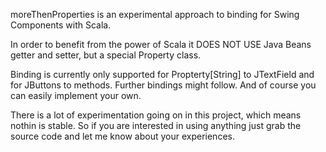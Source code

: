 moreThenProperties is an experimental approach to binding for Swing Components with Scala.

In order to benefit from the power of Scala it DOES NOT USE Java Beans getter and setter, 
but a special Property class.

Binding is currently only supported for Propterty[String] to JTextField and for JButtons to methods. 
Further bindings might follow. And of course you can easily implement your own.

There is a lot of experimentation going on in this project, which means nothin is stable.
So if you are interested in using anything just grab the source code and let me know about your experiences.